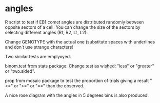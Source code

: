 # angles
R script to test if EB1 comet angles are distributed randomly between oppsite sectors of a cell. You can change the size of the sectors by selecting different angles (R1, R2, L1, L2).

Change GENOTYPE with the actual one (substitute spaces with underlines and don't use strange characters)

Two similar tests are emplyoyed. 

binom.test from stats package. Change test as wished: "less" or "greater" or "two.sided".

prop from mosaic package to test the proportion of trials giving a result "<=" or ">=" or "==" than the observed.

A nice rose diagram with the angles in 5 degrees bins is also produced.
